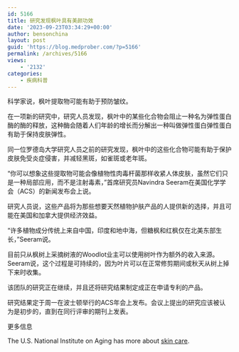 ```yaml
---
id: 5166
title: 研究发现枫叶具有美颜功效
date: '2023-09-23T03:34:29+00:00'
author: bensonchina
layout: post
guid: 'https://blog.medprober.com/?p=5166'
permalink: /archives/5166
views:
    - '2132'
categories:
    - 疾病科普
---
```


科学家说，枫叶提取物可能有助于预防皱纹。

在一项新的研究中，研究人员发现，枫叶中的某些化合物会阻止一种名为弹性蛋白酶的酶的释放，这种酶会随着人们年龄的增长而分解出一种叫做弹性蛋白弹性蛋白有助于保持皮肤弹性。

同一位罗德岛大学研究人员之前的研究发现，枫叶中的这些化合物可能有助于保护皮肤免受炎症侵害，并减轻黑斑，如雀斑或老年斑。

“你可以想象这些提取物可能会像植物性肉毒杆菌那样收紧人体皮肤，虽然它们只是一种局部应用，而不是注射毒素，”首席研究员Navindra Seeram在美国化学学会（ACS）的新闻发布会上说。

研究人员说，这些产品将为那些想要天然植物护肤产品的人提供新的选择，并且可能在美国和加拿大提供经济效益。

“许多植物成分传统上来自中国，印度和地中海，但糖枫和红枫仅在北美东部生长，”Seeram说。

目前只从枫树上采摘树液的Woodlot业主可以使用树叶作为额外的收入来源。 Seeram说，这个过程是可持续的，因为叶片可以在正常修剪期间或秋天从树上掉下来时收集。

该团队的研究正在继续，并且还将研究结果制定成正在申请专利的产品。

研究结果定于周一在波士顿举行的ACS年会上发布。会议上提出的研究应该被认为是初步的，直到在同行评审的期刊上发表。

更多信息

The U.S. National Institute on Aging has more about [skin care](https://www.nia.nih.gov/health/skin-care-and-aging).